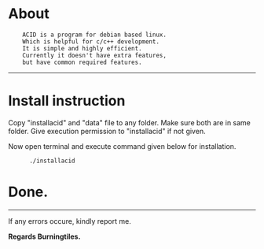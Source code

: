 # About

```
    ACID is a program for debian based linux.
    Which is helpful for c/c++ development.
    It is simple and highly efficient.
    Currently it doesn't have extra features,
    but have common required features.
```
---

# Install instruction

Copy "installacid" and "data" file to any folder.
Make sure both are in same folder.
Give execution permission to "installacid" if not given.

Now open terminal and execute command given below for installation.
```
      ./installacid
```
# Done.

---

If any errors occure, kindly report me.

**Regards Burningtiles.**
